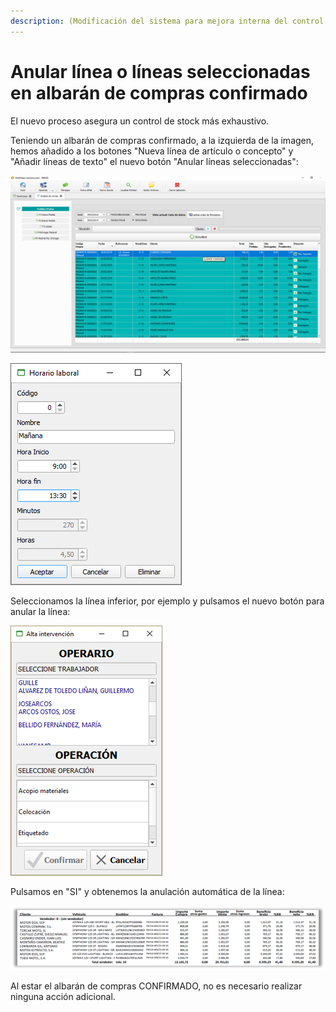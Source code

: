 ```yaml
---
description: (Modificación del sistema para mejora interna del control de stock)
---
```


# Anular línea o líneas seleccionadas en albarán de compras confirmado

El nuevo proceso asegura un control de stock más exhaustivo. 

Teniendo un albarán de compras confirmado, a la izquierda de la imagen, hemos añadido a los botones "Nueva línea de artículo o concepto" y "Añadir líneas de texto" el nuevo botón "Anular líneas seleccionadas":

![Anular l&#xED;neas seleccionadas](../../.gitbook/assets/image%20%28446%29.png)

![](../../.gitbook/assets/image%20%28363%29.png)

Seleccionamos la línea inferior, por ejemplo y pulsamos el nuevo botón para anular la línea:

![](../../.gitbook/assets/image%20%28118%29.png)

Pulsamos en "SI" y obtenemos la anulación automática de la línea:

![](../../.gitbook/assets/image%20%28128%29.png)

Al estar el albarán de compras CONFIRMADO, no es necesario realizar ninguna acción adicional.

